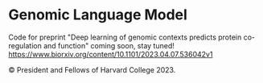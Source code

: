 # Genomic Language Model
Code for preprint "Deep learning of genomic contexts predicts protein co-regulation and function" coming soon, stay tuned!
https://www.biorxiv.org/content/10.1101/2023.04.07.536042v1


© President and Fellows of Harvard College 2023.
